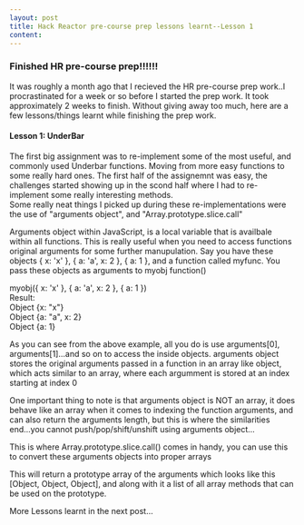 ```yaml
---
layout: post
title: Hack Reactor pre-course prep lessons learnt--Lesson 1
content: 
---
```

<!--<!DOCTYPE html>-->
<html lang="en">
<head>
	<meta charset="UTF-8">
	<title>Pre-course lessons learnt</title>
</head>
<body>
<h3>Finished HR pre-course prep!!!!!!</h3>
<p>
  It was roughly a month ago that I recieved the HR pre-course prep work..I procrastinated for a week or so before I started the prep work. It took approximately 2 weeks to finish. Without giving away too much, here are a few lessons/things learnt while finishing the prep work.
</p>
<h4>Lesson 1: UnderBar</h4>
<p>
  The first big assignment was to re-implement some of the most useful, and commonly used Underbar functions. Moving from more easy functions to some really hard ones. The first half of the assignemnt was easy, the challenges started showing up in the scond half where I had to re-implement some really interesting methods.
<br>Some really neat things I picked up during these re-implementations were the use of <bold>"arguments object"</bold>, and <bold>"Array.prototype.slice.call"</bold>
</p>
<p>
  Arguments object within JavaScript, is a local variable that is availbale within all functions. This is really useful when you need to access functions original arguments for some further manupulation. Say you have these objects { x: 'x' }, { a: 'a', x: 2 }, { a: 1 }, and a function called myfunc. You pass these objects as arguments to myobj function()</p>
<p><script src="https://gist.github.com/boshika/0d99be851e6a52fc32dd.js"></script></p>
<p>myobj({ x: 'x' }, { a: 'a', x: 2 }, { a: 1 })<br>
  Result:<br>
   Object {x: "x"} <br>
   Object {a: "a", x: 2} <br>
   Object {a: 1}<br>
</p>
<p>As you can see from the above example, all you do is use arguments[0], arguments[1]...and so on to access the inside objects. arguments object stores the original arguments passed in a function in an array like object, which acts similar to an array, where each argumment is stored at an index starting at index 0</p>
<p>One important thing to note is that arguments object is NOT an array, it does behave like an array when it comes to indexing the function arguments, and can also return the arguments length, but this is where the similarities end...you cannot push/pop/shift/unshift using arguments object...</p>
<p>This is where Array.prototype.slice.call() comes in handy, you can use this to convert these arguments objects into proper arrays</p>
<p><script src="https://gist.github.com/boshika/9d2b58ba19c35c1be0f2.js"></script>
</p>
<p> 
  This will return a prototype array of the arguments which looks like this [Object, Object, Object], and along with it a list of all array methods that can be used on the prototype.
</p>
<p>More Lessons learnt in the next post...</p>
</body>
</html>
